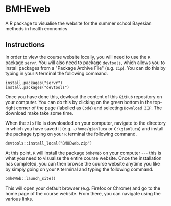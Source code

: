 # BMHEweb
A R package to visualise the website for the summer school Bayesian methods in health economics

## Instructions
In order to view the course website locally, you will need to use the `R` package `servr`. You will also need to package `devtools`, which allows you to install packages from a "Package Archive File" (e.g. `zip`). You can do this by typing in your `R` terminal the following command.
```
install.packages("servr")
install.packages("devtools")
```

Once you have done this, dowload the content of this `GitHub` repository on your computer. You can do this by clicking on the green bottom in the top-right corner of the page (labelled as `Code`) and selecting `Download ZIP`. The download make take some time.  

When the `zip` file is downloaded on your computer, navigate to the directory in which you have saved it (e.g. `~/home/gianluca` or `C:\gianluca`) and install the package typing on your `R` terminal the following command.
```
devtools::install_local("BMHEweb.zip")
```

At this point, `R` will install the package `bmheWeb` on your computer --- this is what you need to visualise the entire course website. Once the installation has completed, you can then browse the course website anytime you like by simply going on your `R` terminal and typing the following command.
```
bmheWeb::launch_site()
```

This will open your default browser (e.g. Firefox or Chrome) and go to the home page of the course website. From there, you can navigate using the various links.
